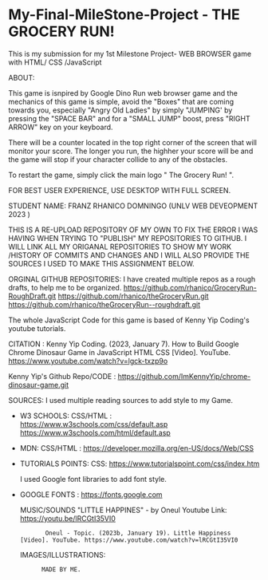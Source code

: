 # My-Final-MileStone-Project - THE GROCERY RUN!
This is my submission for my 1st Milestone Project- WEB BROWSER game with HTML/ CSS /JavaScript


ABOUT:

  This game is isnpired by Google Dino Run web browser game and the mechanics of this game is simple, avoid the "Boxes" that are coming towards you, especially  "Angry Old Ladies" by simply "JUMPING' by pressing the "SPACE BAR" and for a "SMALL JUMP" boost, press "RIGHT ARROW" key on your keyboard.
 
  There will be a counter located in the top right corner of the screen that will monitor your score. The longer you run, the highher your score will be and the game will stop if your character collide to any of the obstacles. 
  
  To restart the game, simply click the main logo " The Grocery Run! ".
  
  
  FOR BEST USER EXPERIENCE, USE DESKTOP WITH FULL SCREEN.
  
  
  STUDENT NAME: FRANZ RHANICO DOMNINGO (UNLV WEB DEVEOPMENT 2023 )
  
  THIS IS A RE-UPLOAD REPOSITORY OF MY OWN TO FIX THE ERROR I WAS HAVING WHEN TRYING TO "PUBLISH" MY REPOSITORIES TO GITHUB. 
I WILL LINK ALL MY ORIGANAL REPOSITORIES TO SHOW MY WORK /HISTORY OF COMMITS AND CHANGES AND I WILL ALSO PROVIDE THE SOURCES I USED TO MAKE THIS ASSIGNMENT BELOW.
  
  
  ORGINAL GITHUB REPOSITORIES:
    I have created multiple repos as a rough drafts, to help me to be organized.
  https://github.com/rhanico/GroceryRun-RoughDraft.git
  https://github.com/rhanico/theGroceryRun.git
  https://github.com/rhanico/theGroceryRun--roughdraft.git  
  
  
  
The whole JavaScript Code for this game is based of Kenny Yip Coding's youtube tutorials.

  CITATION :
        Kenny Yip Coding. (2023, January 7). How to Build Google Chrome Dinosaur Game in JavaScript HTML CSS [Video]. YouTube.   https://www.youtube.com/watch?v=lgck-txzp9o  
 
 Kenny Yip's Github Repo/CODE :
 https://github.com/ImKennyYip/chrome-dinosaur-game.git
 
 
 SOURCES:
    I used multiple reading sources to add style to my Game.
 - W3 SCHOOLS: CSS/HTML :
              https://www.w3schools.com/css/default.asp
              https://www.w3schools.com/html/default.asp
 - MDN: CSS/HTML :
              https://developer.mozilla.org/en-US/docs/Web/CSS
 - TUTORIALS POINTS: CSS:
              https://www.tutorialspoint.com/css/index.htm
              
      
   I used Google font libraries to add font style. 
 - GOOGLE FONTS :
              https://fonts.google.com
              
   MUSIC/SOUNDS
   "LITTLE HAPPINES" - by Oneul
           Youtube Link:
               https://youtu.be/lRCGtI35VI0
      
              Oneul - Topic. (2023b, January 19). Little Happiness [Video]. YouTube. https://www.youtube.com/watch?v=lRCGtI35VI0
              
              
   IMAGES/ILLUSTRATIONS:
           
             MADE BY ME.
